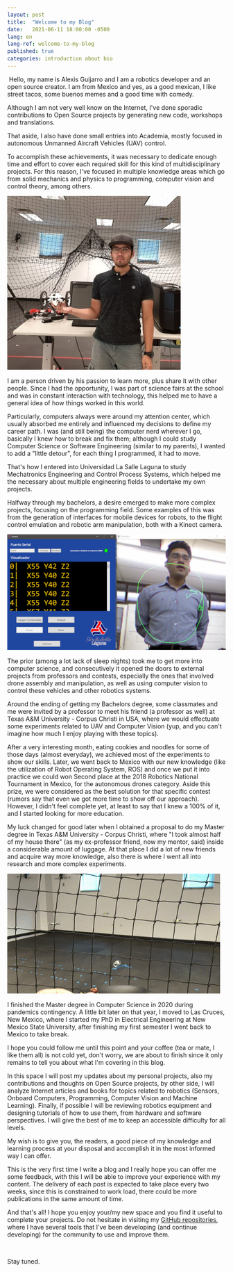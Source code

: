 ```yaml
---
layout: post
title:  "Welcome to my Blog"
date:   2021-06-11 18:00:00 -0500
lang: en
lang-ref: welcome-to-my-blog
published: true
categories: introduction about bio 
---
```




​	Hello, my name is Alexis Guijarro and I am a robotics developer and an open source creator. I am from Mexico and yes, as a good mexican, I like street tacos, some buenos memes and a good time with comedy.

Although I am not very well know on the Internet, I've done sporadic contributions to Open Source projects by generating new code, workshops and translations.

That aside, I also have done small entries into Academia, mostly focused in autonomous Unmanned Aircraft Vehicles (UAV) control. 

To accomplish these achievements, it was necessary to dedicate enough time and effort to cover each required skill for this kind of multidisciplinary projects. For this reason, I've focused in multiple knowledge areas which go from solid mechanics and physics to programming, computer vision and control theory, among others. 

![Me](/assets/img/posts/main.jpg)

I am a person driven by his passion to learn more, plus share it with other people. Since I had the opportunity, I was part of science fairs at the school and was in constant interaction with technology, this helped me to have a general idea of how things worked in this world.

Particularly, computers always were around my attention center, which usually absorbed me entirely and influenced my decisions to define my career path. I was (and still being) the computer nerd wherever I go, basically I knew how to break and fix them; although I could study Computer Science or Software Engineering (similar to my parents), I wanted to add a "little detour", for each thing I programmed, it had to move.

That's how I entered into Universidad La Salle Laguna to study Mechatronics Engineering and Control Process Systems, which helped me the necessary about multiple engineering fields to undertake my own projects. 

Halfway through my bachelors, a desire emerged to make more complex projects, focusing on the programming field. Some examples of this was from the generation of interfaces for mobile devices for robots, to the flight control emulation and robotic arm manipulation, both with a Kinect camera.

![Kinect project](/assets/img/posts/kinect.png)

The prior (among a lot lack of sleep nights) took me to get more into computer science, and consecutively it opened the doors to external projects from professors and contests, especially the ones that involved drone assembly and manipulation,   as well as using computer vision to control these vehicles and other robotics systems.

Around the ending of getting my Bachelors degree, some classmates and me were invited by a professor to meet his friend (a professor as well) at Texas A&M University - Corpus Christi in USA, where we would effectuate some experiments related to UAV and Computer Vision (yup, and you can't imagine how much I enjoy playing with these topics).

After a very interesting month, eating cookies and noodles for some of those days (almost everyday), we achieved most of the experiments to show our skills. Later, we went back to Mexico with our new knowledge (like the utilization of Robot Operating System, ROS) and once we put it into practice we could won Second place at the 2018 Robotics National Tournament in Mexico, for the autonomous drones category. Aside this prize, we were considered as the best solution for that specific contest (rumors say that even we got more time to show off our approach). However, I didn't feel complete yet, at least to say that I knew a 100% of it, and I started looking for more education.

My luck changed for good later when I obtained a proposal to do my Master degree in Texas A&M University - Corpus Christi, where "I took almost half of my house there" (as my ex-professor friend, now my mentor, said) inside a considerable amount of luggage. At that place I did a lot of new friends and acquire way more knowledge, also there is where I went all into research and more complex experiments.

![drone](/assets/img/posts/drone.gif)

I finished the Master degree in Computer Science in 2020 during pandemics contingency. A little bit later on that year, I moved to Las Cruces, New Mexico, where I started my PhD in Electrical Engineering at New Mexico State University, after finishing my first semester I went back to Mexico to take break.

I hope you could follow me until this point and your coffee (tea or mate, I like them all) is not cold yet, don't worry, we are about to finish since it only remains to tell you about what I'm covering in this blog.

In this space I will post my updates about my personal projects, also my contributions and thoughts on Open Source projects, by other side, I will analyze Internet articles and books for topics related to robotics (Sensors, Onboard Computers, Programming, Computer Vision and Machine Learning). Finally, if possible I will be reviewing robotics equipment and designing tutorials of how to use them, from hardware and software perspectives. I will give the best of me to keep an accessible difficulty for all levels.  

My wish is to give you, the readers, a good piece of my knowledge and learning process at your disposal and accomplish it in the most informed way I can offer.

This is the very first time I write a blog and I really hope you can offer me some feedback, with this I will be able to improve your experience with my content. The delivery of each post is expected to take place every two weeks, since this is constrained to work load, there could be more publications in the same amount of time.

And that's all! I hope you enjoy your/my new space and you find it useful to complete your projects. Do not hesitate in visiting my [GitHub repositories](https://github.com/TOTON95), where I have several tools that I've been developing (and continue developing) for the community to use and improve them.

<br>

Stay tuned. 


